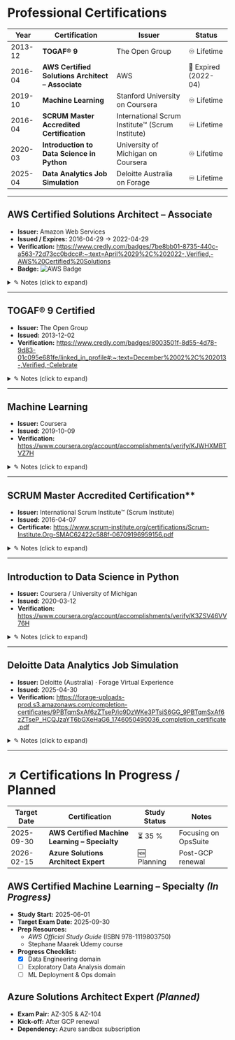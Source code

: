 <!-- ============================================================
  certifications.md  ·  Maintainer: Bernd Prager
  PURPOSE
    • Master list of *all* certifications (earned, expired, in-progress, planned).
    • Serves as single data-source for résumé builders, LinkedIn updaters,
      or other AI-driven export pipelines.

  IMPORTANT — AI / AUTOMATION GUIDANCE
    1. When generating any *external* document (CV, client profile, website):
         • Export **only** the certifications under **## Professional Certifications**.
         • “In-progress / planned” items may be exported **only** if clearly
           labelled “(In Progress, ETA YYYY-MM)” — they must never be shown as
           completed.
    2. Items in **## ↗︎ Certifications In Progress / Planned** are internal and
       MUST NOT be shown as earned credentials unless rule 1 is followed.
    3. Preserve ISO-8601 dates; downstream scripts parse them.
    4. Retain all Markdown links so PDFs / badge URLs stay resolvable.
    5. Do not alter the heading hierarchy; parsers rely on the ## / ### levels.

  HOUSE RULES
    • Newest first within each section.
    • Keep verbose notes inside <details> blocks.
    • Store local artifacts in ./certs/  (git-tracked or git-lfs as appropriate).

  STATUS LEGEND
| Status               | Meaning                                      |
| -------------------- | -------------------------------------------- |
| ✅ Active            | Current credential that will require renewal |
| 🔄 Renew by YYYY-MM  | Within renewal window                        |
| ♾️ Lifetime           | Valid indefinitely (no renewal required)     |
| 🚫 Expired           | No longer valid                              |
| ⏳ In Progress n %   | Actively studying                            |
| 🆕 Planning          | Future goal                                  |

============================================================ -->

# Professional Certifications

| Year | Certification | Issuer | Status |
|------|--------------|--------|--------|
| 2013-12 | **TOGAF® 9** | The Open Group | ♾️  Lifetime |
| 2016-04 | **AWS Certified Solutions Architect – Associate** | AWS | 🚫 Expired (2022-04) |
| 2019-10 | **Machine Learning** | Stanford University on Coursera | ♾️  Lifetime |
| 2016-04 | **SCRUM Master Accredited Certification** | International Scrum Institute™ (Scrum Institute) | ♾️  Lifetime |
| 2020-03 | **Introduction to Data Science in Python** | University of Michigan on Coursera | ♾️  Lifetime |
| 2025-04 | **Data Analytics Job Simulation** | Deloitte Australia on Forage |  ♾️  Lifetime |

---

## AWS Certified Solutions Architect – Associate

* **Issuer:** Amazon Web Services
* **Issued / Expires:** 2016-04-29 → 2022-04-29
* **Verification:** <https://www.credly.com/badges/7be8bb01-8735-440c-a563-72d73cc0bdcc#:~:text=April%2029%2C%202022-,Verified,-AWS%20Certified%20Solutions>
* **Badge:** ![AWS Badge](https://www.credly.com/badges/7be8bb01-8735-440c-a563-72d73cc0bdcc/public_url)

<details>
<summary>✎ Notes (click to expand)</summary>

* Earners of this certification have a comprehensive understanding of AWS services and technologies. They demonstrated the ability to build secure and robust solutions using architectural design principles based on customer requirements. Badge owners are able to strategically design well-architected distributed systems that are scalable, resilient, efficient, and fault-tolerant.
* Applied know-how in FinOps PoC (↓ 38 % GPU runtime).

</details>

---

## TOGAF® 9 Certified

* **Issuer:** The Open Group
* **Issued:** 2013-12-02
* **Verification:** <https://www.credly.com/badges/8003501f-8d55-4d78-9d83-01c095e681fe/linked_in_profile#:~:text=December%2002%2C%202013-,Verified,-Celebrate>

<details>
<summary>✎ Notes (click to expand)</summary>

* Badge earners are able, in addition to the knowledge and comprehension of TOGAF 9 Foundation, to analyze and apply this knowledge. This includes the terminology, structure, and concepts of the TOGAF 9 Standard. It includes understanding the core principles of Enterprise Architecture, the TOGAF ADM Phases, the TOGAF Content Metamodel, TOGAF ADM tools and techniques, as well as approaches for adapting the TOGAF ADM.

</details>

---

## Machine Learning

* **Issuer:** Coursera
* **Issued:** 2019-10-09
* **Verification:** <https://www.coursera.org/account/accomplishments/verify/KJWHXMBTVZ7H>

<details>
<summary>✎ Notes (click to expand)</summary>

* Badge earners have mastered the core **supervised, unsupervised, and neural-network** techniques covered in Stanford’s Machine Learning Specialization (Andrew Ng).
* Demonstrated ability to implement end-to-end ML pipelines in **Python** using NumPy, scikit-learn, and TensorFlow—including data prep, model training, hyper-parameter tuning, and evaluation.
* Can design and deploy regression/classification models, decision-tree ensembles, clustering & anomaly-detection systems, recommender engines, and an introductory reinforcement-learning agent.
* Emphasizes practical best-practice workflows (train/validation/test splits, bias-variance trade-off, vectorization for efficiency) aligned with industry standards.
* Certificate is the modern successor to Ng’s original 2012 course—validated by both **Stanford Online** and **DeepLearning.AI**.

</details>

---

## SCRUM Master Accredited Certification**

* **Issuer:** International Scrum Institute™ (Scrum Institute)
* **Issued:** 2016-04-07
* **Certificate:** <https://www.scrum-institute.org/certifications/Scrum-Institute.Org-SMAC62422c588f-06709196959156.pdf>

<details>
<summary>✎ Notes (click to expand)</summary>

* Badge earners show deep command of the **Scrum framework**—roles, events, and artifacts—able to facilitate *Sprint Planning, Daily Scrum, Sprint Review,* and *Retrospectives* in line with the official Scrum Guide. [oai_citation:0‡International Scrum Institute](https://www.scrum-institute.org/Scrum_Master_Accredited_Certification_Program.php)
* Proven **servant-leadership** skills: coaching cross-functional teams, clearing impediments, and driving continuous improvement to maximise product value and team velocity. [oai_citation:1‡International Scrum Institute](https://www.scrum-institute.org/Scrum_Master_Accredited_Certification_Program.php)
* Passed a **50-question, 60-minute online exam** with a ≥ 60 % score; the credential is **lifetime & worldwide-recognised** with no renewal fees. [oai_citation:2‡International Scrum Institute](https://www.scrum-institute.org/Scrum_Master_Accredited_Certification_Program.php)
* Certification provides a portable **“proof of competence”** in Agile delivery, boosting career prospects for roles such as Architect, Product Manager, Project Manager, and QA/Test. [oai_citation:3‡International Scrum Institute](https://www.scrum-institute.org/Scrum_Master_Accredited_Certification_Program.php)
* Holders gain access to Scrum Institute’s premium self-study resources (e-book, video masterclasses, sample tests) designed to reinforce practical, real-world application of Scrum. [oai_citation:4‡International Scrum Institute](https://www.scrum-institute.org/Scrum_Master_Accredited_Certification_Program.php)

</details>


---

## Introduction to Data Science in Python

* **Issuer:** Coursera / University of Michigan
* **Issued:** 2020-03-12
* **Verification:** <https://www.coursera.org/account/accomplishments/verify/K3ZSV46VV76H>

<details>
<summary>✎ Notes (click to expand)</summary>

* Completed the **34-hour** University of Michigan course that forms the first step of the “Applied Data Science with Python” pathway, proving a solid command of Python-centric data science tooling.  [oai_citation:0‡Coursera](https://www.coursera.org/account/accomplishments/verify/K3ZSV46VV76H)
* Mastered the core data stack—**NumPy, pandas, SciPy**—to ingest, clean, transform, and query tabular data with efficient, vectorised code.  [oai_citation:1‡Coursera](https://www.coursera.org/account/accomplishments/verify/K3ZSV46VV76H)
* Demonstrated proficiency with **lambda functions, CSV I/O, DataFrame grouping/merging, reshaping, and pivot operations** for end-to-end exploratory analysis.  [oai_citation:2‡Coursera](https://www.coursera.org/account/accomplishments/verify/K3ZSV46VV76H)
* Gained foundational statistics skills, including understanding **distributions, sampling methods, and t-tests** to validate hypotheses.  [oai_citation:3‡Coursera](https://www.coursera.org/account/accomplishments/verify/K3ZSV46VV76H)
* Skill set formally recognised by Coursera covers **data cleansing, data management, general & statistical programming, critical thinking, and analytical storytelling**, equipping holders to contribute immediately to real-world data projects.  [oai_citation:4‡Coursera](https://www.coursera.org/account/accomplishments/verify/K3ZSV46VV76H)

</details>

---

## Deloitte Data Analytics Job Simulation

* **Issuer:** Deloitte (Australia) · Forage Virtual Experience
* **Issued:** 2025-04-30
* **Verification:** <https://forage-uploads-prod.s3.amazonaws.com/completion-certificates/9PBTqmSxAf6zZTseP/io9DzWKe3PTsiS6GG_9PBTqmSxAf6zZTseP_HCQJzaYT6bGXeHaG6_1746050490036_completion_certificate.pdf>

<details>
<summary>✎ Notes (click to expand)</summary>

* Completed Deloitte’s **self-paced 1–2 hour data-analytics virtual internship**, taken by 30 k+ learners and designed to mirror real consulting engagements.  [oai_citation:0‡Forage](https://www.theforage.com/simulations/deloitte-au/data-analytics-s5zy)
* Produced two client deliverables for heavy-machinery firm *Daikibo Industrials*:
  * **Tableau dashboard** that mined factory telemetry to surface downtime patterns, KPIs and actionable recommendations.  [oai_citation:1‡Forage](https://www.theforage.com/simulations/deloitte-au/data-analytics-s5zy)
  * **Excel fairness model** that classified pay-equality scores (Fair / Unfair / Highly Discriminative) via IF-based logic, enabling HR insight.  [oai_citation:2‡GitHub](https://github.com/mohitsharma614/Deloitte-Virtual-Internship-)
* Practised core skills in **data modelling, cleaning, exploratory analysis, spreadsheets and visual storytelling**—aligned with Deloitte’s forensic-analytics methodology.  [oai_citation:3‡Forage](https://www.theforage.com/simulations/deloitte-au/data-analytics-s5zy)
* Program context highlights Deloitte’s **Forensic Technology** services, giving exposure to investigative analytics and risk insights.  [oai_citation:4‡forage-uploads-prod.s3.amazonaws.com](https://forage-uploads-prod.s3.amazonaws.com/completion-certificates/9PBTqmSxAf6zZTseP/io9DzWKe3PTsiS6GG_9PBTqmSxAf6zZTseP_HCQJzaYT6bGXeHaG6_1746050490036_completion_certificate.pdf)
* Certificate signed by Deloitte CHRO **Tina McCreery**; includes unique enrolment (rCPpFQNWGAoW6q9pS) and user (HCQJzaYT6bGXeHaG6) verification codes for lifetime validation.  [oai_citation:5‡forage-uploads-prod.s3.amazonaws.com](https://forage-uploads-prod.s3.amazonaws.com/completion-certificates/9PBTqmSxAf6zZTseP/io9DzWKe3PTsiS6GG_9PBTqmSxAf6zZTseP_HCQJzaYT6bGXeHaG6_1746050490036_completion_certificate.pdf)

</details>

---

<!-- ---------------------------------------------------------------- -->
# ↗︎ Certifications In Progress / Planned
<!-- External generators: skip this section unless explicitly asked to
     include “in-progress” items, which must be labelled accordingly. -->

| Target Date | Certification | Study Status | Notes |
|-------------|---------------|--------------|-------|
| 2025-09-30 | **AWS Certified Machine Learning – Specialty** | ⏳ 35 % | Focusing on OpsSuite |
| 2026-02-15 | **Azure Solutions Architect Expert** | 🆕 Planning | Post-GCP renewal |

## AWS Certified Machine Learning – Specialty *(In Progress)*

* **Study Start:** 2025-06-01
* **Target Exam Date:** 2025-09-30
* **Prep Resources:**
  * *AWS Official Study Guide* (ISBN 978-1119803750)
  * Stephane Maarek Udemy course
* **Progress Checklist:**
  * [x] Data Engineering domain
  * [ ] Exploratory Data Analysis domain
  * [ ] ML Deployment & Ops domain

## Azure Solutions Architect Expert *(Planned)*

* **Exam Pair:** AZ-305 & AZ-104
* **Kick-off:** After GCP renewal
* **Dependency:** Azure sandbox subscription

<!-- Add new certifications above this line -->


